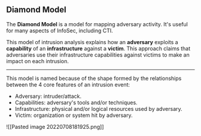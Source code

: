 ## Diamond Model
The **Diamond Model** is a model for mapping adversary activity. It's useful for many aspects of InfoSec, including CTI.

This model of intrusion analysis explains how an **adversary** exploits a **capability** of an **infrastructure** against a **victim**. This approach claims that adversaries use their infrastructure capabilities against victims to make an impact on each intrusion.

---
This model is named because of the shape formed by the relationships between the 4 core features of an intrusion event:

- Adversary: intruder/attack.
- Capabilities: adversary's tools and/or techniques.
- Infrastructure: physical and/or logical resources used by adversary.
- Victim: organization or system hit by adversary.

![[Pasted image 20220708181925.png]]

